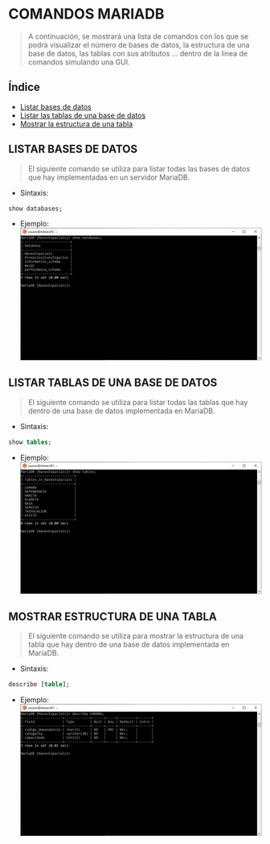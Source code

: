 # COMANDOS MARIADB
> A continuación, se mostrará una lista de comandos con los que se podrá visualizar el número de bases de datos, la estructura de una base de datos, las tablas con sus atributos ... dentro de la linea de comandos simulando una GUI.
## Índice
- [Listar bases de datos](#LISTAR-BASES-DE-DATOS)
- [Listar las tablas de una base de datos](#LISTAR-TABLAS-DE-UNA-BASE-DE-DATOS)
- [Mostrar la estructura de una tabla](#MOSTRAR-ESTRUCTURA-DE-UNA-TABLA)

## LISTAR BASES DE DATOS
> El siguiente comando se utiliza para listar todas las bases de datos que hay implementadas en un servidor MariaDB.
- Sintaxis:
```sql
show databases;
```
- Ejemplo:
![comando1](./img/comandos/comando1.JPG)

## LISTAR TABLAS DE UNA BASE DE DATOS
> El siguiente comando se utiliza para listar todas las tablas que hay dentro de una base de datos implementada en MariaDB.
- Sintaxis:
```sql
show tables;
```
- Ejemplo:
![comando2](./img/comandos/comando2.JPG)

## MOSTRAR ESTRUCTURA DE UNA TABLA
> El siguiente comando se utiliza para mostrar la estructura de una tabla que hay dentro de una base de datos implementada en MariaDB.
- Sintaxis:
```sql
describe [table];
```
- Ejemplo:
![comando3](./img/comandos/comando3.JPG)
